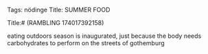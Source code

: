 Tags: nödinge
Title: SUMMER FOOD
  
Title:# (RAMBLING 174017392158)  
  
eating outdoors season is inaugurated, just because the body needs carbohydrates to perform on the streets of gothemburg
